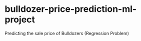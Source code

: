 # bulldozer-price-prediction-ml-project
Predicting the sale price of Bulldozers (Regression Problem)
